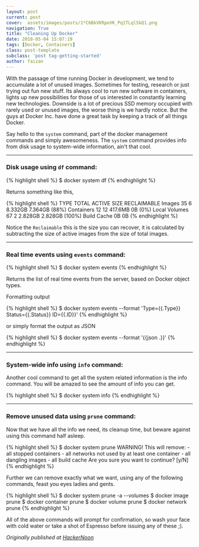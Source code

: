 ```yaml
---
layout: post
current: post
cover:  assets/images/posts/1*C6BkVKRpoVK_Pq1TLqlSkQ1.png
navigation: True
title: "Cleaning Up Docker"
date: 2018-05-04 15:07:19
tags: [Docker, Containers]
class: post-template
subclass: 'post tag-getting-started'
author: faizan
---
```

With the passage of time running Docker in development, we tend to accumulate a lot of unused images. Sometimes for testing, research or just trying out fun new stuff. Its always cool to run new software in containers, lights up new possibilities for those of us interested in constantly learning new technologies. Downside is a lot of precious SSD memory occupied with rarely used or unused images, the worse thing is we hardly notice. But the guys at Docker Inc. have done a great task by keeping a track of all things Docker.

Say hello to the `system` command, part of the docker management commands and simply awesomeness. The `system` command provides info from disk usage to system-wide information, ain’t that cool.

***
### Disk usage using `df` command:

{% highlight shell %}
$ docker system df
{% endhighlight %}

Returns something like this,

{% highlight shell %}
TYPE              TOTAL     ACTIVE     SIZE         RECLAIMABLE
Images            35        6          8.332GB      7.364GB (88%)
Containers        12        12         417.6MB      0B (0%)
Local Volumes     67        2          2.828GB      2.828GB (100%)
Build Cache                            0B           0B
{% endhighlight %}

Notice the `Reclaimable` this is the size you can recover, it is calculated by subtracting the size of active images from the size of total images.

***
### Real time events using `events` command:

{% highlight shell %}
$ docker system events
{% endhighlight %}

Returns the list of real time events from the server, based on Docker object types.

Formatting output

{% highlight shell %}
$ docker system events --format 'Type={{.Type}}  Status={{.Status}}  ID={{.ID}}'
{% endhighlight %}

or simply format the output as JSON

{% highlight shell %}
$ docker system events --format '{{json .}}'
{% endhighlight %}

***
### System-wide info using `info` command:

Another cool command to get all the system related information is the info command. You will be amazed to see the amount of info you can get.

{% highlight shell %}
$ docker system info
{% endhighlight %}

***
### Remove unused data using `prune` command:

Now that we have all the info we need, its cleanup time, but beware against using this command half asleep.

{% highlight shell %}
$ docker system prune
WARNING! This will remove:
        - all stopped containers
        - all networks not used by at least one container
        - all dangling images
        - all build cache
Are you sure you want to continue? [y/N]
{% endhighlight %}

Further we can remove exactly what we want, using any of the following commands, feast you eyes ladies and gents.

{% highlight shell %}
$ docker system prune -a --volumes
$ docker image prune
$ docker container prune
$ docker volume prune
$ docker network prune
{% endhighlight %}

All of the above commands will prompt for confirmation, so wash your face with cold water or take a shot of Espresso before issuing any of these ;).

*Originally published at [HackerNoon](https://hackernoon.com/cleaning-up-docker-f14edd6fcf4c)*